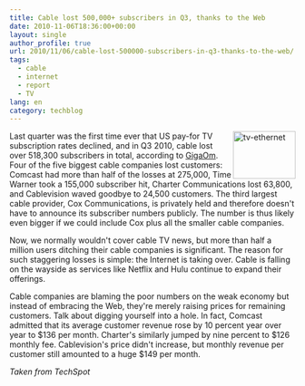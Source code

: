 ```yaml
---
title: Cable lost 500,000+ subscribers in Q3, thanks to the Web
date: 2010-11-06T18:36:00+00:00
layout: single
author_profile: true
url: 2010/11/06/cable-lost-500000-subscribers-in-q3-thanks-to-the-web/
tags:
  - cable
  - internet
  - report
  - TV
lang: en
category: techblog
---
```

[<img title="tv-ethernet" border="0" alt="tv-ethernet" align="right" src="http://lh3.ggpht.com/_vaUVXcmC3OI/TNWZKsiXnFI/AAAAAAAADGY/JmSqp_xxzHM/tv-ethernet_thumb%5B1%5D.jpg?imgmax=800" width="110" height="84" />](http://lh6.ggpht.com/_vaUVXcmC3OI/TNWZJsMa4UI/AAAAAAAADGU/bPV-MYbteQk/s1600-h/tv-ethernet%5B3%5D.jpg)Last quarter was the first time ever that US pay-for TV subscription rates declined, and in Q3 2010, cable lost over 518,300 subscribers in total, according to [GigaOm](http://gigaom.com/video/big-cable-is-bleeding-500k-subscribers-lost-last-quarter/). Four of the five biggest cable companies lost customers: Comcast had more than half of the losses at 275,000, Time Warner took a 155,000 subscriber hit, Charter Communications lost 63,800, and Cablevision waved goodbye to 24,500 customers. The third largest cable provider, Cox Communications, is privately held and therefore doesn't have to announce its subscriber numbers publicly. The number is thus likely even bigger if we could include Cox plus all the smaller cable companies. 

Now, we normally wouldn't cover cable TV news, but more than half a million users ditching their cable companies is significant. The reason for such staggering losses is simple: the Internet is taking over. Cable is falling on the wayside as services like Netflix and Hulu continue to expand their offerings.

Cable companies are blaming the poor numbers on the weak economy but instead of embracing the Web, they're merely raising prices for remaining customers. Talk about digging yourself into a hole. In fact, Comcast admitted that its average customer revenue rose by 10 percent year over year to $136 per month. Charter's similarly jumped by nine percent to $126 monthly fee. Cablevision's price didn't increase, but monthly revenue per customer still amounted to a huge $149 per month.

_Taken from TechSpot_